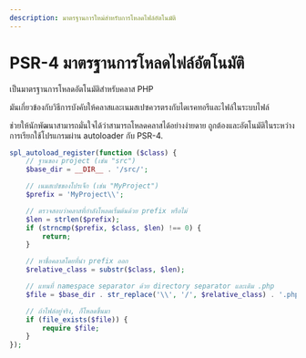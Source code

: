 ```yaml
---
description: มาตรฐานการใหม่สำหรับการโหลดไฟล์อัตโนมัติ
---
```


# PSR-4 มาตรฐานการโหลดไฟล์อัตโนมัติ

เป็นมาตรฐานการโหลดอัตโนมัติสำหรับคลาส PHP

มันเกี่ยวข้องกับวิธีการบังคับให้คลาสและเนมสเปซควรตรงกับไดเรคทอรีและไฟล์ในระบบไฟล์&#x20;

ช่วยให้นักพัฒนาสามารถมั่นใจได้ว่าสามารถโหลดคลาสได้อย่างง่ายดาย ถูกต้องและอัตโนมัติในระหว่างการเรียกใช้โปรแกรมผ่าน autoloader กับ PSR-4.

```php
spl_autoload_register(function ($class) {
    // ฐานของ project (เช่น "src")
    $base_dir = __DIR__ . '/src/';

    // เนมสเปซของโปรเจ็ก (เช่น "MyProject")
    $prefix = 'MyProject\\';

    // ตรวจสอบว่าคลาสที่กำลังโหลดเริ่มต้นด้วย prefix หรือไม่
    $len = strlen($prefix);
    if (strncmp($prefix, $class, $len) !== 0) {
        return;
    }

    // หาชื่อคลาสโดยที่นำ prefix ออก
    $relative_class = substr($class, $len);

    // แทนที่ namespace separator ด้วย directory separator และเติม .php
    $file = $base_dir . str_replace('\\', '/', $relative_class) . '.php';

    // ถ้าไฟล์อยู่จริง, ก็โหลดขึ้นมา
    if (file_exists($file)) {
        require $file;
    }
});
```
